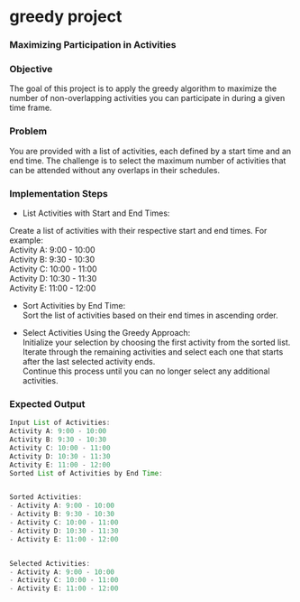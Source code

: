 # greedy project


### Maximizing Participation in Activities   

### Objective   
The goal of this project is to apply the greedy algorithm to maximize the number of non-overlapping activities you can participate in during a given time frame.

### Problem
You are provided with a list of activities, each defined by a start time and an end time. The challenge is to select the maximum number of activities that can be attended without any overlaps in their schedules.

### Implementation Steps
- List Activities with Start and End Times:

Create a list of activities with their respective start and end times. For example:   
Activity A: 9:00 - 10:00   
Activity B: 9:30 - 10:30   
Activity C: 10:00 - 11:00   
Activity D: 10:30 - 11:30   
Activity E: 11:00 - 12:00   
   
- Sort Activities by End Time:   
Sort the list of activities based on their end times in ascending order.
   
- Select Activities Using the Greedy Approach:      
Initialize your selection by choosing the first activity from the sorted list.   
Iterate through the remaining activities and select each one that starts after the last selected activity ends.    
Continue this process until you can no longer select any additional activities.   
   
### Expected Output   

``` java
Input List of Activities:
Activity A: 9:00 - 10:00
Activity B: 9:30 - 10:30
Activity C: 10:00 - 11:00
Activity D: 10:30 - 11:30
Activity E: 11:00 - 12:00
Sorted List of Activities by End Time:


Sorted Activities:
- Activity A: 9:00 - 10:00
- Activity B: 9:30 - 10:30
- Activity C: 10:00 - 11:00
- Activity D: 10:30 - 11:30
- Activity E: 11:00 - 12:00


Selected Activities:
- Activity A: 9:00 - 10:00
- Activity C: 10:00 - 11:00
- Activity E: 11:00 - 12:00
```
